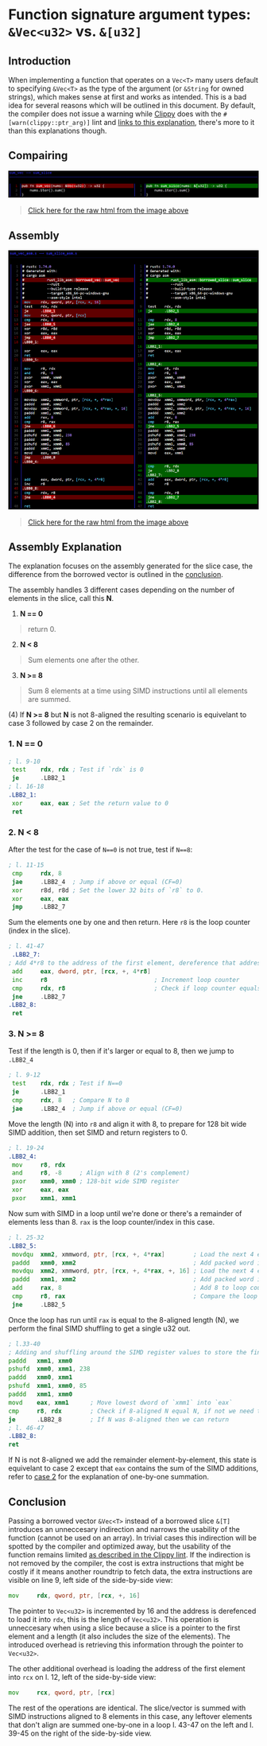 # Function signature argument types: `&Vec<u32>` vs. `&[u32]`
## Introduction
When implementing a function that operates on a `Vec<T>` many users default to specifying `&Vec<T>` as the type of the argument (or `&String` for owned strings), which makes sense at first and works as intended. This is a bad idea for several reasons which will be outlined in this document. By default, the compiler does not issue a warning while [Clippy](https://github.com/rust-lang/rust-clippy/) does with the `#[warn(clippy::ptr_arg)]` lint and [links to this explanation](https://rust-lang.github.io/rust-clippy/master/index.html#/ptr_arg), there's more to it than this explanations though.

## Compairing

![function diffs](fn-diff.png)
>[Click here for the raw html from the image above](fn-diff.html)

## Assembly
![Assembly diff](asm-diff.png)
>[Click here for the raw html from the image above](asm-diff.html)

## Assembly Explanation
The explanation focuses on the assembly generated for the slice case, the difference from the borrowed vector is outlined in the [conclusion](#conclusion).

The assembly handles 3 different cases depending on the number of elements in the slice, call this **N**.
1. **N == 0**
>return 0.
2. **N < 8**
>Sum elements one after the other.
3. **N >= 8**
>Sum 8 elements at a time using SIMD instructions until all elements are summed.

(4) If **N >= 8** but **N** is not 8-aligned the resulting scenario is equivelant to case 3 followed by case 2 on the remainder.

### 1. **N == 0**

```asm
; l. 9-10
 test    rdx, rdx ; Test if `rdx` is 0
 je      .LBB2_1
; l. 16-18
.LBB2_1:
 xor     eax, eax ; Set the return value to 0
 ret
```

### 2. **N < 8**

After the test for the case of `N==0` is not true, test if `N==8`:
```asm
; l. 11-15
 cmp     rdx, 8
 jae     .LBB2_4  ; Jump if above or equal (CF=0)
 xor     r8d, r8d ; Set the lower 32 bits of `r8` to 0.
 xor     eax, eax
 jmp     .LBB2_7
```
Sum the elements one by one and then return. Here `r8` is the loop counter (index in the slice).
```asm
; l. 41-47
 .LBB2_7:
; Add 4*r8 to the address of the first element, dereference that address and add the value to `eax`
 add     eax, dword, ptr, [rcx, +, 4*r8]
 inc     r8                              ; Increment loop counter
 cmp     rdx, r8                         ; Check if loop counter equals N
 jne     .LBB2_7
.LBB2_8:
 ret
```

### 3. **N >= 8**

Test if the length is 0, then if it's larger or equal to 8, then we jump to `.LBB2_4`
```asm
; l. 9-12
 test    rdx, rdx ; Test if N==0
 je      .LBB2_1
 cmp     rdx, 8   ; Compare N to 8
 jae     .LBB2_4  ; Jump if above or equal (CF=0)
```
Move the length (N) into `r8` and align it with 8, to prepare for 128 bit wide SIMD addition, then set SIMD and return registers to 0.
```asm
; l. 19-24
.LBB2_4:
 mov     r8, rdx
 and     r8, -8     ; Align with 8 (2's complement)
 pxor    xmm0, xmm0 ; 128-bit wide SIMD register
 xor     eax, eax
 pxor    xmm1, xmm1
```
Now sum with SIMD in a loop until we're done or there's a remainder of elements less than 8.
`rax` is the loop counter/index in this case.
```asm
; l. 25-32
.LBB2_5:
 movdqu  xmm2, xmmword, ptr, [rcx, +, 4*rax]        ; Load the next 4 elements into `xmm2`
 paddd   xmm0, xmm2                                 ; Add packed word integers from `xmm2` and `xmm0` and store them in `xmm0`
 movdqu  xmm2, xmmword, ptr, [rcx, +, 4*rax, +, 16] ; Load the next 4 elements into `xmm2`
 paddd   xmm1, xmm2                                 ; Add packed word integers from `xmm2` and `xmm1` and store them in `xmm1`
 add     rax, 8                                     ; Add 8 to loop counter
 cmp     r8, rax                                    ; Compare the loop counter to the 8-aligned length (N), if not equal loop again
 jne     .LBB2_5
 ```
Once the loop has run until `rax` is equal to the 8-aligned length (N), we perform the final SIMD shuffling to get a single u32 out.
 ```asm
; l.33-40
; Adding and shuffling around the SIMD register values to store the final 32-bit value in the lowest dword of `xmm1`
 paddd   xmm1, xmm0
 pshufd  xmm0, xmm1, 238
 paddd   xmm0, xmm1
 pshufd  xmm1, xmm0, 85
 paddd   xmm1, xmm0
 movd    eax, xmm1      ; Move lowest dword of `xmm1` into `eax`
 cmp     r8, rdx        ; Check if 8-aligned N equal N, if not we need to add the remainder
 je      .LBB2_8        ; If N was 8-aligned then we can return
; l. 46-47
 .LBB2_8:
 ret
```
If N is not 8-aligned we add the remainder element-by-element, this state is equivelant to case 2 except that `eax` contains the sum of the SIMD additions, refer to [case 2](#2-n--8) for the explanation of one-by-one summation.

## Conclusion
Passing a borrowed vector `&Vec<T>` instead of a borrowed slice `&[T]` introduces an unneccesary indirection and narrows the usability of the function (cannot be used on an array). In trivial cases this indirection will be spotted by the compiler and optimized away, but the usability of the function remains limited [as described in the Clippy lint](https://rust-lang.github.io/rust-clippy/master/index.html#/ptr_arg). If the indirection is not removed by the compiler, the cost is extra instructions that might be costly if it means another roundtrip to fetch data, the extra instructions are visible on line 9, left side of the side-by-side view:
```asm
mov     rdx, qword, ptr, [rcx, +, 16]
```
The pointer to `Vec<u32>` is incremented by 16 and the address is derefenced to load it into `rdx`, this is the length of `Vec<u32>`.
This operation is unneccesary when using a slice because a slice is a pointer to the first element and a length (it also includes the size of the elements).
The introduced overhead is retrieving this information through the pointer to `Vec<u32>`.

The other additional overhead is loading the address of the first element into `rcx` on l. 12, left of the side-by-side view:
```asm
mov     rcx, qword, ptr, [rcx]
```
The rest of the operations are identical. The slice/vector is summed with SIMD instructions aligned to 8 elements in this case, any leftover elements that don't align are summed one-by-one in a loop l. 43-47 on the left and l. 39-45 on the right of the side-by-side view.

